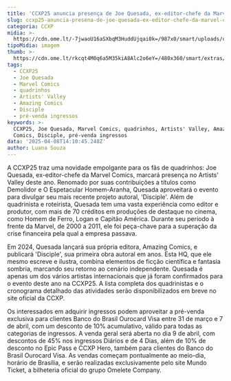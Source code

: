 ```yaml
---
title: 'CCXP25 anuncia presença de Joe Quesada, ex-editor-chefe da Marvel Comics'
slug: ccxp25-anuncia-presena-de-joe-quesada-ex-editor-chefe-da-marvel-comics
categoria: CCXP
midia: >-
  https://cdn.ome.lt/-7jwaoU16aSXbqM3HuddUjqai0k=/987x0/smart/uploads/conteudo/fotos/OMELETE_CAPA_-_2025-04-08T104315.253.png
tipoMidia: imagem
thumb: >-
  https://cdn.ome.lt/rkcqt4M0q6a5M35kiA8Alc2o6eY=/480x360/smart/extras/conteudos/omelete_THUMB_-_2025-04-08T103917.759.png
tags:
  - CCXP25
  - Joe Quesada
  - Marvel Comics
  - quadrinhos
  - Artists' Valley
  - Amazing Comics
  - Disciple
  - pré-venda ingressos
keywords: >-
  CCXP25, Joe Quesada, Marvel Comics, quadrinhos, Artists' Valley, Amazing
  Comics, Disciple, pré-venda ingressos
data: '2025-04-08T14:10:45.248Z'
author: Luana Souza
---
```


A CCXP25 traz uma novidade empolgante para os fãs de quadrinhos: Joe Quesada, ex-editor-chefe da Marvel Comics, marcará presença no Artists' Valley deste ano. Renomado por suas contribuições a títulos como Demolidor e O Espetacular Homem-Aranha, Quesada aproveitará o evento para divulgar seu mais recente projeto autoral, 'Disciple'. Além de quadrinista e roteirista, Quesada tem uma vasta experiência como editor e produtor, com mais de 70 créditos em produções de destaque no cinema, como Homem de Ferro, Logan e Capitão América. Durante seu período à frente da Marvel, de 2000 a 2011, ele foi peça-chave para a superação da crise financeira pela qual a empresa passava.

Em 2024, Quesada lançará sua própria editora, Amazing Comics, e publicará 'Disciple', sua primeira obra autoral em anos. Esta HQ, que ele mesmo escreve e ilustra, combina elementos de ficção científica e fantasia sombria, marcando seu retorno ao cenário independente. Quesada é apenas um dos vários artistas internacionais que já foram confirmados para o evento deste ano na CCXP25. A lista completa dos quadrinistas e o cronograma detalhado das atividades serão disponibilizados em breve no site oficial da CCXP.

Os interessados em adquirir ingressos podem aproveitar a pré-venda exclusiva para clientes Banco do Brasil Ourocard Visa entre 31 de março e 7 de abril, com um desconto de 10% acumulativo, válido para todas as categorias de ingressos. A venda geral será aberta no dia 9 de abril, com descontos de 45% nos ingressos Diários e de 4 Dias, além de 10% de desconto no Epic Pass e CCXP Hero, também para clientes do Banco do Brasil Ourocard Visa. As vendas começam pontualmente ao meio-dia, horário de Brasília, e serão realizadas exclusivamente pelo site Mundo Ticket, a bilheteria oficial do grupo Omelete Company.
